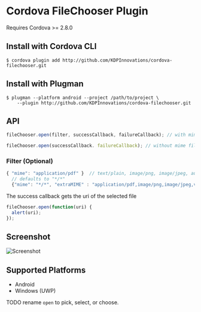 # Cordova FileChooser Plugin

Requires Cordova >= 2.8.0

## Install with Cordova CLI
	$ cordova plugin add http://github.com/KDPInnovations/cordova-filechooser.git

## Install with Plugman
	$ plugman --platform android --project /path/to/project \ 
		--plugin http://github.com/KDPInnovations/cordova-filechooser.git

## API

```javascript
fileChooser.open(filter, successCallback, failureCallback); // with mime filter

fileChooser.open(successCallback. failureCallback); // without mime filter
```

### Filter (Optional)

```javascript
{ "mime": "application/pdf" }  // text/plain, image/png, image/jpeg, audio/wav etc
  // defaults to "*/*"
  {"mime": "*/*", "extraMIME" : "application/pdf,image/png,image/jpeg,video/mp4,video/mpg"}
```

The success callback gets the uri of the selected file

```javascript
fileChooser.open(function(uri) {
  alert(uri);
});
```

## Screenshot

![Screenshot](filechooser.png "Screenshot")

## Supported Platforms

- Android
- Windows (UWP)

TODO rename `open` to pick, select, or choose.
